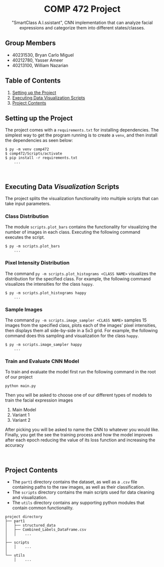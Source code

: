 
<div align="center">
    <p align="center">
        <h1 align="center">COMP 472 Project</h1>
        "SmartClass A.I.ssistant", CNN implementation that can analyze facial expressions and categorize them into 
        different states/classes.
        <br>
    </p>
</div>

## Group Members
- 40231530, Bryan Carlo Miguel
- 40212780, Yasser Ameer
- 40213100, William Nazarian

## Table of Contents
1. [Setting up the Project](#setting-up-the-project)
2. [Executing Data Visualization Scripts](#setting-up-the-project)
2. [Project Contents](#project-contents)

## Setting up the Project
The project comes with a `requirements.txt` for installing dependencies. The simplest way to get the program running is
to create a `venv`, and then install the dependencies as seen below:
```
$ py -m venv comp472
$ comp472/Scripts/activate
$ pip install -r requirements.txt
    ...
```

<br>

## Executing Data *Visualization* Scripts
The project splits the visualization functionality into multiple scripts that can take input parameters.

### Class Distribution
The module `scripts.plot_bars` contains the functionality for visualizing the number of images in each class. Executing 
the following command executes the script.
```
$ py -m scripts.plot_bars
    ...
```

### Pixel Intensity Distribution 
The command `py -m scripts.plot_histograms <CLASS NAME>` visualizes the distribution for the specified class. For example, the
following command visualizes the intensities for the class `happy`.
```
$ py -m scripts.plot_histograms happy 
    ...
```

### Sample Images 
The command `py -m scripts.image_sampler <CLASS NAME>` samples 15 images from the specified class, plots each of the 
images' pixel intensities, then displays them all side-by-side in a 5x3 grid. For example, the following command 
does this sampling and visualization for the class `happy`.
```
$ py -m scripts.image_sampler happy 
    ...
```

### Train and Evaluate CNN Model
To train and evaluate the model first run the following command in the root of our project
```shell
python main.py
```
Then you will be asked to choose one of our different types of models to train the facial expression images
1. Main Model
2. Variant 1
3. Variant 2

After picking you will be asked to name the CNN to whatever you would like.
Finally, you get the see the training process and how the model improves after each epoch reducing the value of its loss function and increasing the accuracy

<br>

## Project Contents
- The `part1` directory contains the dataset, as well as a `.csv` file containing paths to the raw images, as well as their classification.
- The `scripts` directory contains the main scripts used for data cleaning and visualization.
- The `utils` directory contains any supporting python modules that contain common functionality.
```
project directory
├── part1 
│   ├── structured_data 
│   ├── Combined_Labels_DataFrame.csv 
│   │    ... 
│
├── scripts 
│   │    ... 
│
└── utils 
    │    ... 

```
